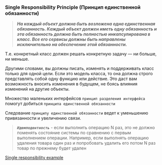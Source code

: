 
### Single Responsibility Principle (Принцип единственной обязанности)

> ***На каждый объект должна быть возложена одна единственная обязанность.
> Каждый объект должен иметь одну обязанность и эта обязанность должна быть полностью инкапсулирована в класс.
> Все его сервисы должны быть направлены исключительно на обеспечение этой обязанности.***

Т.е. конкретный класс должен решать конкретную задачу — ни больше, ни меньше.

Другими словами, вы должны писать, изменять и поддерживать класс только для одной цели. 
Если это модель класса, то она должна строго представлять собой одну функцию или действие. 
Это даст вам возможность вносить изменения в будущем, не боясь влияния изменений на другие объекты.

Множество маленьких интерфейсов `принцип разделения интерфейса` помогут добиться `принципа единственной обязанности`
 
Следование `принципу единственной обязанности` ведет к уменьшению привязанности и увеличению связи.

> _**`Идемподентность`**_ - если выполнить операцию N раз, это не должно поменять состояние 
> системы по сравнению с первым выполнением операции.
> Например, если выполнять операцию удаления товара один раз и попробовать удалить его потом N раз
> товар по прежнему будет удален

[Single responsibility example](https://github.com/LinnykOleh/AlgorithmsDataStructures/blob/master/src/main/java/solid/s/)
